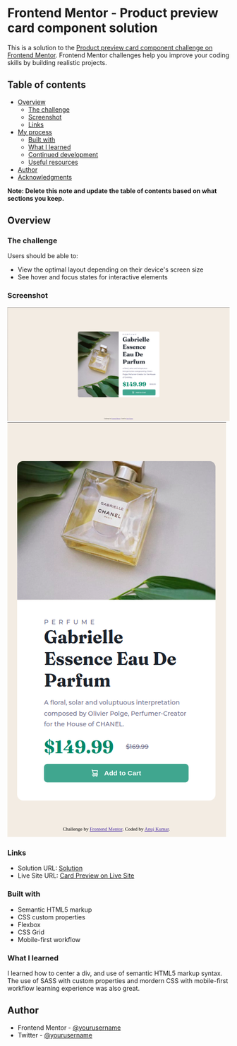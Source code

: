 # Frontend Mentor - Product preview card component solution

This is a solution to the [Product preview card component challenge on Frontend Mentor](https://www.frontendmentor.io/challenges/product-preview-card-component-GO7UmttRfa). Frontend Mentor challenges help you improve your coding skills by building realistic projects.

## Table of contents

- [Overview](#overview)
  - [The challenge](#the-challenge)
  - [Screenshot](#screenshot)
  - [Links](#links)
- [My process](#my-process)
  - [Built with](#built-with)
  - [What I learned](#what-i-learned)
  - [Continued development](#continued-development)
  - [Useful resources](#useful-resources)
- [Author](#author)
- [Acknowledgments](#acknowledgments)

**Note: Delete this note and update the table of contents based on what sections you keep.**

## Overview

### The challenge

Users should be able to:

- View the optimal layout depending on their device's screen size
- See hover and focus states for interactive elements

### Screenshot

![Desktop](./solution/Desktop.png)
![Mobile](./solution/Mobile.png)

### Links

- Solution URL: [Solution](https://github.com/akarj/product-preview-card-component)
- Live Site URL: [Card Preview on Live Site](https://product-card-component-akarj.netlify.app/)

### Built with

- Semantic HTML5 markup
- CSS custom properties
- Flexbox
- CSS Grid
- Mobile-first workflow

### What I learned

I learned how to center a div, and use of semantic HTML5 markup syntax. The use of SASS with custom properties and mordern CSS with mobile-first workflow learning experience was also great.

## Author

- Frontend Mentor - [@yourusername](https://www.frontendmentor.io/profile/akarj)
- Twitter - [@yourusername](https://www.twitter.com/akarj_)
